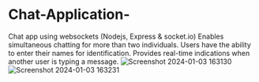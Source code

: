 # Chat-Application-
Chat app using websockets (Nodejs, Express &amp; socket.io)
Enables simultaneous chatting for more than two individuals.
Users have the ability to enter their names for identification.
Provides real-time indications when another user is typing a message.
![Screenshot 2024-01-03 163130](https://github.com/Nehal5623/Chat-Application-/assets/101036990/6fb11e06-29dc-43d4-b062-45ff0749b698)
![Screenshot 2024-01-03 163231](https://github.com/Nehal5623/Chat-Application-/assets/101036990/9fbd8b76-7085-4382-85aa-be7896ffe175)
